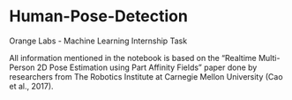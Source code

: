 # Human-Pose-Detection
Orange Labs - Machine Learning Internship Task

All information mentioned in the notebook is based on the “Realtime Multi-Person 2D Pose Estimation using Part Affinity Fields” paper done by researchers from The Robotics Institute at Carnegie Mellon University (Cao et al., 2017).
